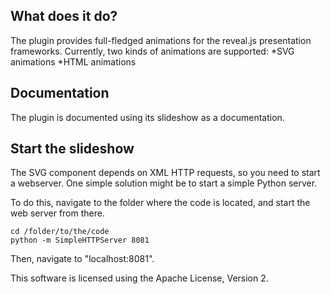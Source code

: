 ## What does it do?

The plugin provides full-fledged animations for the reveal.js presentation frameworks.
Currently, two kinds of animations are supported:
*SVG animations
*HTML animations

## Documentation

The plugin is documented using its slideshow as a documentation.

## Start the slideshow

The SVG component depends on XML HTTP requests, so you need to start a webserver. One simple solution might be to start a simple Python server.

To do this, navigate to the folder where the code is located, and start the web server from there.

```
cd /folder/to/the/code
python -m SimpleHTTPServer 8081
```

Then, navigate to "localhost:8081".

This software is licensed using the Apache License, Version 2.
